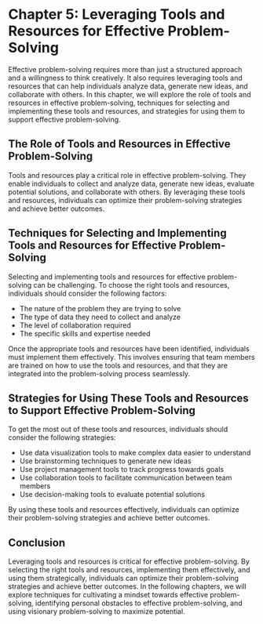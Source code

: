 Chapter 5: Leveraging Tools and Resources for Effective Problem-Solving
=======================================================================

Effective problem-solving requires more than just a structured approach and a willingness to think creatively. It also requires leveraging tools and resources that can help individuals analyze data, generate new ideas, and collaborate with others. In this chapter, we will explore the role of tools and resources in effective problem-solving, techniques for selecting and implementing these tools and resources, and strategies for using them to support effective problem-solving.

The Role of Tools and Resources in Effective Problem-Solving
------------------------------------------------------------

Tools and resources play a critical role in effective problem-solving. They enable individuals to collect and analyze data, generate new ideas, evaluate potential solutions, and collaborate with others. By leveraging these tools and resources, individuals can optimize their problem-solving strategies and achieve better outcomes.

Techniques for Selecting and Implementing Tools and Resources for Effective Problem-Solving
-------------------------------------------------------------------------------------------

Selecting and implementing tools and resources for effective problem-solving can be challenging. To choose the right tools and resources, individuals should consider the following factors:

* The nature of the problem they are trying to solve
* The type of data they need to collect and analyze
* The level of collaboration required
* The specific skills and expertise needed

Once the appropriate tools and resources have been identified, individuals must implement them effectively. This involves ensuring that team members are trained on how to use the tools and resources, and that they are integrated into the problem-solving process seamlessly.

Strategies for Using These Tools and Resources to Support Effective Problem-Solving
-----------------------------------------------------------------------------------

To get the most out of these tools and resources, individuals should consider the following strategies:

* Use data visualization tools to make complex data easier to understand
* Use brainstorming techniques to generate new ideas
* Use project management tools to track progress towards goals
* Use collaboration tools to facilitate communication between team members
* Use decision-making tools to evaluate potential solutions

By using these tools and resources effectively, individuals can optimize their problem-solving strategies and achieve better outcomes.

Conclusion
----------

Leveraging tools and resources is critical for effective problem-solving. By selecting the right tools and resources, implementing them effectively, and using them strategically, individuals can optimize their problem-solving strategies and achieve better outcomes. In the following chapters, we will explore techniques for cultivating a mindset towards effective problem-solving, identifying personal obstacles to effective problem-solving, and using visionary problem-solving to maximize potential.
